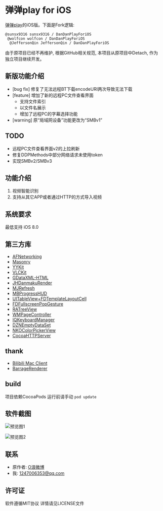 # 弹弹play for iOS

[弹弹play](http://www.dandanplay.com/)的iOS版。下面是Fork逻辑:

```
@sunsx9316 sunsx9316 / DanDanPlayForiOS
 @wolfcon wolfcon / DanDanPlayForiOS
  @JeffersonQin JeffersonQin / DanDanPlayForiOS
```

由于原项目已经不再维护, 根据GitHub相关规范, 本项目从原项目中Detach, 作为独立项目继续开发。

## 新版功能介绍

- [bug fix] 修复了无法远程BT下载encodeURI两次导致无法下载
- [feature] 增加了新的远程PC文件查看界面
    - 支持文件索引
    - 以文件名展示
    - 增加了远程PC的字幕选择功能
- [warning] 原“局域网设备”功能更改为“SMBv1”

## TODO
- 远程PC文件查看界面v2的上拉刷新
- 修复DDPMethods中部分网络请求未使用token
- 实现SMBv2/SMBv3

## 功能介绍
1. 视频智能识别
2. 支持从其它APP或者通过HTTP的方式导入视频

## 系统要求
最低支持 iOS 8.0

## 第三方库
* [AFNetworking](https://github.com/AFNetworking/AFNetworking)
* [Masonry](https://github.com/SnapKit/Masonry)
* [YYKit](https://github.com/ibireme/YYKit)
* [VLCKit](https://code.videolan.org/videolan/VLCKit)
* [GDataXML-HTML](https://github.com/graetzer/GDataXML-HTML)
* [JHDanmakuRender](https://github.com/sunsx9316/JHDanmakuRender)
* [MJRefresh](https://github.com/CoderMJLee/MJRefresh)
* [MBProgressHUD](https://github.com/jdg/MBProgressHUD)
* [UITableView+FDTemplateLayoutCell](https://github.com/forkingdog/UITableView-FDTemplateLayoutCell)
* [FDFullscreenPopGesture](https://github.com/forkingdog/FDFullscreenPopGesture)
* [RATreeView](https://github.com/Augustyniak/RATreeView)
* [WMPageController](https://github.com/wangmchn/WMPageController)
* [IQKeyboardManager](https://github.com/hackiftekhar/IQKeyboardManager)
* [DZNEmptyDataSet](https://github.com/dzenbot/DZNEmptyDataSet)
* [NKOColorPickerView](https://github.com/nakiostudio/NKOColorPickerView)
* [CocoaHTTPServer](https://github.com/robbiehanson/CocoaHTTPServer)

## thank
* [Bilibili Mac Client](https://github.com/typcn/bilibili-mac-client)
* [BarrageRenderer](https://github.com/unash/BarrageRenderer)

## build
项目依赖CocoaPods 运行前请手动 ```pod update ```

## 软件截图
![预览图1](http://wx1.sinaimg.cn/mw690/005tgoOjgy1ff125h3tj9j30vk0hs7eb.jpg)

![预览图2](http://wx1.sinaimg.cn/mw690/005tgoOjgy1ff125pbx12j30hs0vk4b5.jpg)

## 联系
- 原作者: [O浪微博](http://weibo.com/u/2996607392)
- 我: 1247006353@qq.com

## 许可证
软件遵循MIT协议 详情请见LICENSE文件
